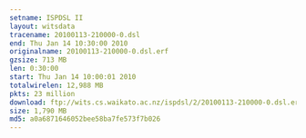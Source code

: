 ```yaml
---
setname: ISPDSL II
layout: witsdata
tracename: 20100113-210000-0.dsl
end: Thu Jan 14 10:30:00 2010
originalname: 20100113-210000-0.dsl.erf
gzsize: 713 MB
len: 0:30:00
start: Thu Jan 14 10:00:01 2010
totalwirelen: 12,988 MB
pkts: 23 million
download: ftp://wits.cs.waikato.ac.nz/ispdsl/2/20100113-210000-0.dsl.erf.gz
size: 1,790 MB
md5: a0a6871646052bee58ba7fe573f7b026
---
```

